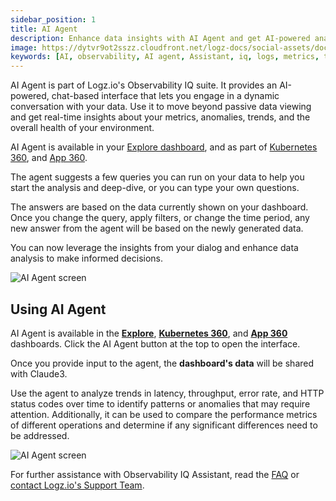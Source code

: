 ```yaml
---
sidebar_position: 1
title: AI Agent
description: Enhance data insights with AI Agent and get AI-powered analysis of your data.
image: https://dytvr9ot2sszz.cloudfront.net/logz-docs/social-assets/docs-social.jpg
keywords: [AI, observability, AI agent, Assistant, iq, logs, metrics, traces, siem, insights, analysis, services, logz.io]
---
```


AI Agent is part of Logz.io's Observability IQ suite. It provides an AI-powered, chat-based interface that lets you engage in a dynamic conversation with your data. Use it to move beyond passive data viewing and get real-time insights about your metrics, anomalies, trends, and the overall health of your environment.

AI Agent is available in your [Explore dashboard](https://app.logz.io/#/dashboard/explore), and as part of [Kubernetes 360](https://app.logz.io/#/dashboard/observability/k8s360), and [App 360](https://app.logz.io/#/dashboard/spm/service-overview).

The agent suggests a few queries you can run on your data to help you start the analysis and deep-dive, or you can type your own questions.

The answers are based on the data currently shown on your dashboard. Once you change the query, apply filters, or change the time period, any new answer from the agent will be based on the newly generated data. 

You can now leverage the insights from your dialog and enhance data analysis to make informed decisions.

![AI Agent screen](https://dytvr9ot2sszz.cloudfront.net/logz-docs/explore-dashboard/ai-agent-open-oct21.png)

<h2 id="start"> Using AI Agent </h2> 

AI Agent is available in the **[Explore](https://app.logz.io/#/dashboard/explore)**, **[Kubernetes 360](https://app.logz.io/#/dashboard/observability/k8s360)**, and **[App 360](https://app.logz.io/#/dashboard/spm/services/table)** dashboards. Click the AI Agent button at the top to open the interface.

Once you provide input to the agent, the **dashboard's data** will be shared with Claude3.

Use the agent to analyze trends in latency, throughput, error rate, and HTTP status codes over time to identify patterns or anomalies that may require attention. Additionally, it can be used to compare the performance metrics of different operations and determine if any significant differences need to be addressed.

![AI Agent screen](https://dytvr9ot2sszz.cloudfront.net/logz-docs/explore-dashboard/ai-agent-answer-oct21.png)

For further assistance with Observability IQ Assistant, read the [FAQ](https://docs.logz.io/docs/user-guide/observability/faq) or [contact Logz.io's Support Team](mailto:help@logz.io).